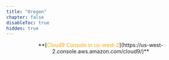 ```yaml
---
title: "Oregon"
chapter: false
disableToc: true
hidden: true
---
```


<center>**[<span style="color:orange">Cloud9 Console in us-west-2</span>](https://us-west-2.console.aws.amazon.com/cloud9/)**</center>
